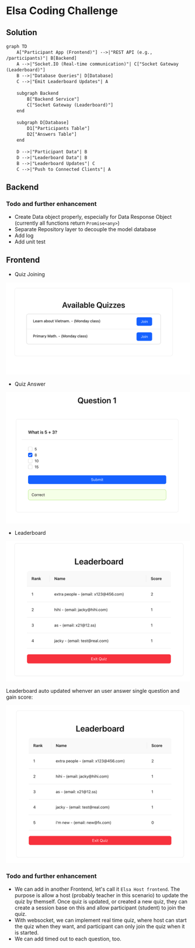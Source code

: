 # Elsa Coding Challenge

## Solution

``` mermaid
graph TD
    A["Participant App (Frontend)"] -->|"REST API (e.g., /participants)"| B[Backend]
    A -->|"Socket.IO (Real-time communication)"| C["Socket Gateway (Leaderboard)"]
    B -->|"Database Queries"| D[Database]
    C -->|"Emit Leaderboard Updates"| A

    subgraph Backend
        B["Backend Service"]
        C["Socket Gateway (Leaderboard)"]
    end

    subgraph D[Database]
        D1["Participants Table"]
        D2["Answers Table"]
    end

    D -->|"Participant Data"| B
    D -->|"Leaderboard Data"| B
    B -->|"Leaderboard Updates"| C
    C -->|"Push to Connected Clients"| A
```

## Backend
### Todo and further enhancement
- Create Data object properly, especially for Data Response Object (currently all functions return `Promise<any>`)
- Separate Repository layer to decouple the model database
- Add log
- Add unit test
## Frontend

- Quiz Joining

![Quiz Joining](docs/images/quiz-join.png)


- Quiz Answer

![Quiz Answer](docs/images/quiz-answer.png)

- Leaderboard

![Leader board image](docs/images/leaderboard.png)

Leaderboard auto updated whenver an user answer single question and gain score:

![Leader board update](docs/images/leaderboard-update.png
)

### Todo and further enhancement
- We can add in another Frontend, let's call it `Elsa Host frontend`. The purpose is allow a host (probably teacher in this scenario) to update the quiz by themself. Once quiz is updated, or created a new quiz, they can create a session base on this and allow participant (student) to join the quiz.
- With websocket, we can implement real time quiz, where host can start the quiz when they want, and participant can only join the quiz when it is started.
- We can add timed out to each question, too.

